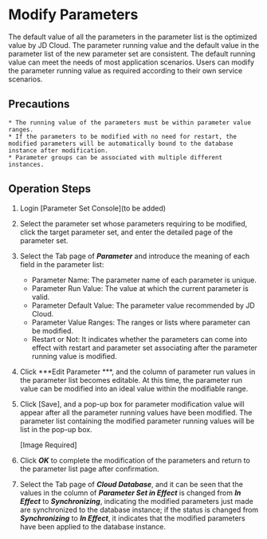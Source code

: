 # Modify Parameters
The default value of all the parameters in the parameter list is the optimized value by JD Cloud. The parameter running value and the default value in the parameter list of the new parameter set are consistent. The default running value can meet the needs of most application scenarios. Users can modify the parameter running value as required according to their own service scenarios.

## Precautions
    * The running value of the parameters must be within parameter value ranges.
    * If the parameters to be modified with no need for restart, the modified parameters will be automatically bound to the database instance after modification.
    * Parameter groups can be associated with multiple different instances.

## Operation Steps
1. Login [Parameter Set Console](to be added)
2. Select the parameter set whose parameters requiring to be modified, click the target parameter set, and enter the detailed page of the parameter set.
3. Select the Tab page of ***Parameter*** and introduce the meaning of each field in the parameter list:
    * Parameter Name: The parameter name of each parameter is unique.
    * Parameter Run Value: The value at which the current parameter is valid.
    * Parameter Default Value: The parameter value recommended by JD Cloud.
    * Parameter Value Ranges: The ranges or lists where parameter can be modified.
    * Restart or Not: It indicates whether the parameters can come into effect with restart and parameter set associating after the parameter running value is modified.
4. Click ***Edit Parameter ***, and the column of parameter run values in the parameter list becomes editable. At this time, the parameter run value can be modified into an ideal value within the modifiable range.
5. Click [Save], and a pop-up box for parameter modification value will appear after all the parameter running values ​​have been modified. The parameter list containing the modified parameter running values will be list in the pop-up box.

    [Image Required]

6. Click ***OK*** to complete the modification of the parameters and return to the parameter list page after confirmation.
7. Select the Tab page of ***Cloud Database***, and it can be seen that the values in the column of ***Parameter Set in Effect*** is changed from ***In Effect*** to ***Synchronizing***, indicating the modified parameters just made are synchronized to the database instance; if the status is changed from ***Synchronizing*** to ***In Effect***, it indicates that the modified parameters have been applied to the database instance.
